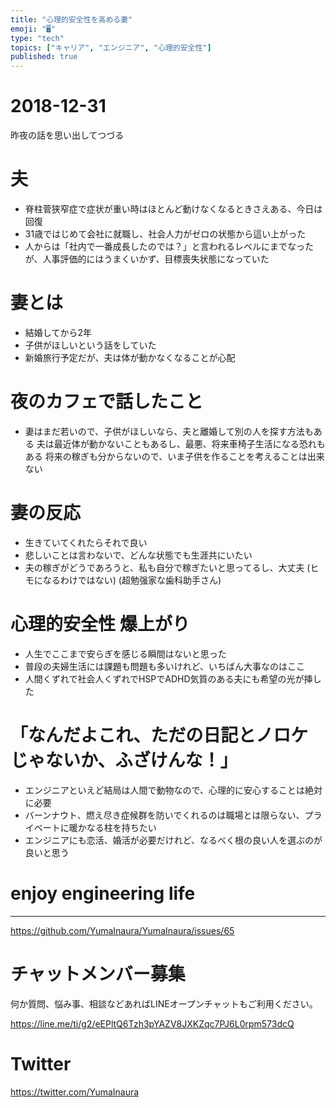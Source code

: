 ```yaml
---
title: "心理的安全性を高める妻"
emoji: "🖥"
type: "tech"
topics: ["キャリア", "エンジニア", "心理的安全性"]
published: true
---
```


# 2018-12-31

昨夜の話を思い出してつづる

# 夫

- 脊柱菅狭窄症で症状が重い時はほとんど動けなくなるときさえある、今日は回復
- 31歳ではじめて会社に就職し、社会人力がゼロの状態から這い上がった
- 人からは「社内で一番成長したのでは？」と言われるレベルにまでなったが、人事評価的にはうまくいかず、目標喪失状態になっていた

# 妻とは

- 結婚してから2年
- 子供がほしいという話をしていた
- 新婚旅行予定だが、夫は体が動かなくなることが心配

# 夜のカフェで話したこと

- 妻はまだ若いので、子供がほしいなら、夫と離婚して別の人を探す方法もある
夫は最近体が動かないこともあるし、最悪、将来車椅子生活になる恐れもある
将来の稼ぎも分からないので、いま子供を作ることを考えることは出来ない

# 妻の反応

- 生きていてくれたらそれで良い
- 悲しいことは言わないで、どんな状態でも生涯共にいたい
- 夫の稼ぎがどうであろうと、私も自分で稼ぎたいと思ってるし、大丈夫 (ヒモになるわけではない) (超勉强家な歯科助手さん)

# 心理的安全性 爆上がり

- 人生でここまで安らぎを感じる瞬間はないと思った
- 普段の夫婦生活には課題も問題も多いけれど、いちばん大事なのはここ
- 人間くずれで社会人くずれでHSPでADHD気質のある夫にも希望の光が挿した

# 「なんだよこれ、ただの日記とノロケじゃないか、ふざけんな！」

- エンジニアといえど結局は人間で動物なので、心理的に安心することは絶対に必要
- バーンナウト、燃え尽き症候群を防いでくれるのは職場とは限らない、プライベートに暖かなる柱を持ちたい
- エンジニアにも恋活、婚活が必要だけれど、なるべく根の良い人を選ぶのが良いと思う

# enjoy engineering life

---

https://github.com/YumaInaura/YumaInaura/issues/65








<!-- Update From Qiita API -->

# チャットメンバー募集


何か質問、悩み事、相談などあればLINEオープンチャットもご利用ください。

https://line.me/ti/g2/eEPltQ6Tzh3pYAZV8JXKZqc7PJ6L0rpm573dcQ





# Twitter


https://twitter.com/YumaInaura


<!-- Update From Qiita API -->


